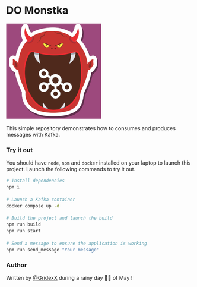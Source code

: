 # DO Monstka

![DO Monsta, width=200](assets/do_monstka.png)

This simple repository demonstrates how to consumes and produces messages with Kafka.


### Try it out

You should have `node`, `npm` and `docker` installed on your laptop to launch this project.
Launch the following commands to try it out.

```bash
# Install dependencies
npm i

# Launch a Kafka container 
docker compose up -d

# Build the project and launch the build
npm run build
npm run start

# Send a message to ensure the application is working
npm run send_message "Your message"

```

### Author 

Written by [@GridexX](https://github.com/GridexX) during a rainy day 😶‍🌫️ of May !
